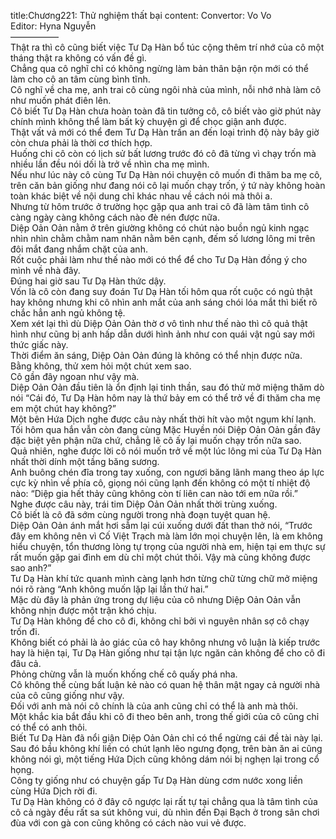 title:Chương221: Thử nghiệm thất bại
content:
Convertor: Vo Vo<br>Editor: Hyna Nguyễn<br>—————–<br>Thật ra thì cô cũng biết việc Tư Dạ Hàn bổ túc cộng thêm trí nhớ của cô một tháng thật ra không có vấn đề gì.<br>Chẳng qua cô nghĩ chỉ có không ngừng làm bản thân bận rộn mới có thể làm cho cô an tâm cùng bình tĩnh.<br>Cô nghĩ về cha mẹ, anh trai cô cùng ngôi nhà của mình, nỗi nhớ nhà làm cô như muốn phát điên lên.<br>Cô biết Tư Dạ Hàn chưa hoàn toàn đã tin tưởng cô, cô biết vào giờ phút này chính mình không thể làm bất kỳ chuyện gì để chọc giận anh được.<br>Thật vất vả mới có thể đem Tư Dạ Hàn trấn an đến loại trình độ này bây giờ còn chưa phải là thời cơ thích hợp.<br>Huống chi cô còn có lịch sử bất lương trước đó cô đã từng vì chạy trốn mà nhiều lần đều nói dối là trở về nhìn cha mẹ mình.<br>Nếu như lúc này cô cùng Tư Dạ Hàn nói chuyện cô muốn đi thăm ba mẹ cô, trên căn bản giống như đang nói cô lại muốn chạy trốn, ý tứ này không hoàn toàn khác biệt về nội dung chỉ khác nhau về cách nói mà thôi a.<br>Nhưng từ hôm trước ở trường học gặp qua anh trai cô đã làm tâm tình cô càng ngày càng không cách nào đè nén được nữa.<br>Diệp Oản Oản nằm ở trên giường không có chút nào buồn ngủ kinh ngạc nhìn nhìn chằm chằm nam nhân nằm bên cạnh, đếm số lương lông mi trên đôi mắt đang nhắm chặt của anh.<br>Rốt cuộc phải làm như thế nào mới có thể để cho Tư Dạ Hàn đồng ý cho mình về nhà đây.<br>Đúng hai giờ sau Tư Dạ Hàn thức dậy.<br>Vốn là cô còn đang suy đoán Tư Dạ Hàn tối hôm qua rốt cuộc có ngủ thật hay không nhưng khi cô nhìn anh mắt của anh sáng chói lóa mắt thì biết rõ chắc hẳn anh ngủ không tệ.<br>Xem xét lại thì dù Diệp Oản Oản thờ ơ vô tình như thế nào thì cô quả thật hình như cũng bị anh hấp dẫn dưới hình ảnh như con quái vật ngủ say mới thức giấc này.<br>Thời điểm ăn sáng, Diệp Oản Oản đúng là không có thể nhịn được nữa.<br>Bằng không, thử xem hỏi một chút xem sao.<br>Cô gần đây ngoan như vậy mà.<br>Diệp Oản Oản đầu tiên là ổn định lại tinh thần, sau đó thử mở miệng thăm dò nói “Cái đó, Tư Dạ Hàn hôm nay là thứ bảy em có thể trở về đi thăm cha mẹ em một chút hay không?”<br>Một bên Hứa Dịch nghe được câu này nhất thời hít vào một ngụm khí lạnh.<br>Tối hôm qua hắn vẫn còn đang cùng Mặc Huyền nói Diệp Oản Oản gần đây đặc biệt yên phận nữa chứ, chẳng lẽ cô ấy lại muốn chạy trốn nữa sao.<br>Quả nhiên, nghe được lời cô nói muốn trở về một lúc lông mi của Tư Dạ Hàn nhất thời dính một tầng băng sương.<br>Anh buông chén đĩa trong tay xuống, con ngươi băng lãnh mang theo áp lực cực kỳ nhìn về phía cô, giọng nói cũng lạnh đến không có một tí nhiệt độ nào: “Diệp gia hết thảy cũng không còn tí liên can nào tới em nữa rồi.”<br>Nghe được câu này, trái tim Diệp Oản Oản nhất thời trùng xuống.<br>Cô biết là cô đã sớm cùng người trong nhà đoạn tuyệt quan hệ.<br>Diệp Oản Oản ánh mắt hơi sẫm lại cúi xuống dưới đất than thở nói, “Trước đây em không nên vì Cố Việt Trạch mà làm lớn mọi chuyện lên, là em không hiểu chuyện, tổn thương lòng tự trọng của người nhà em, hiện tại em thực sự rất muốn gặp gai đình em dù chỉ một chút thôi. Vậy mà cũng không được sao anh?”<br>Tư Dạ Hàn khí tức quanh mình càng lạnh hơn từng chữ từng chữ mở miệng nói rõ ràng “Anh không muốn lặp lại lần thứ hai.”<br>Mặc dù đây là phản ứng trong dự liệu của cô nhưng Diệp Oản Oản vẫn không nhịn được một trận khó chịu.<br>Tư Dạ Hàn không để cho cô đi, không chỉ bởi vì nguyên nhân sợ cô chạy trốn đi.<br>Không biết có phải là ảo giác của cô hay không nhưng vô luận là kiếp trước hay là hiện tại, Tư Dạ Hàn giống như tại tận lực ngăn cản không để cho cô đi đâu cả.<br>Phỏng chừng vẫn là muốn khống chế cô quấy phá nha.<br>Cô không thể cùng bất luận kẻ nào có quan hệ thân mật ngay cả người nhà của cô cũng giống như vậy.<br>Đối với anh mà nói cô chính là của anh cũng chỉ có thể là anh mà thôi.<br>Một khắc kia bắt đầu khi cô đi theo bên anh, trong thế giới của cô cũng chỉ có thể có anh thôi.<br>Biết Tư Dạ Hàn đã nổi giận Diệp Oản Oản chỉ có thể ngừng cái đề tài này lại.<br>Sau đó bầu không khí liền có chút lạnh lẽo ngưng đọng, trên bàn ăn ai cũng không nói gì, một tiếng Hứa Dịch cũng không dám nói bị nghẹn lại trong cổ họng.<br>Công ty giống như có chuyện gấp Tư Dạ Hàn dùng cơm nước xong liền cùng Hứa Dịch rời đi.<br>Tư Dạ Hàn không có ở đây cô ngược lại rất tự tại chẳng qua là tâm tình của cô cả ngày đều rất sa sút không vui, dù nhìn đến Đại Bạch ở trong sân chơi đùa với con gà con cũng không có cách nào vui vẻ được.